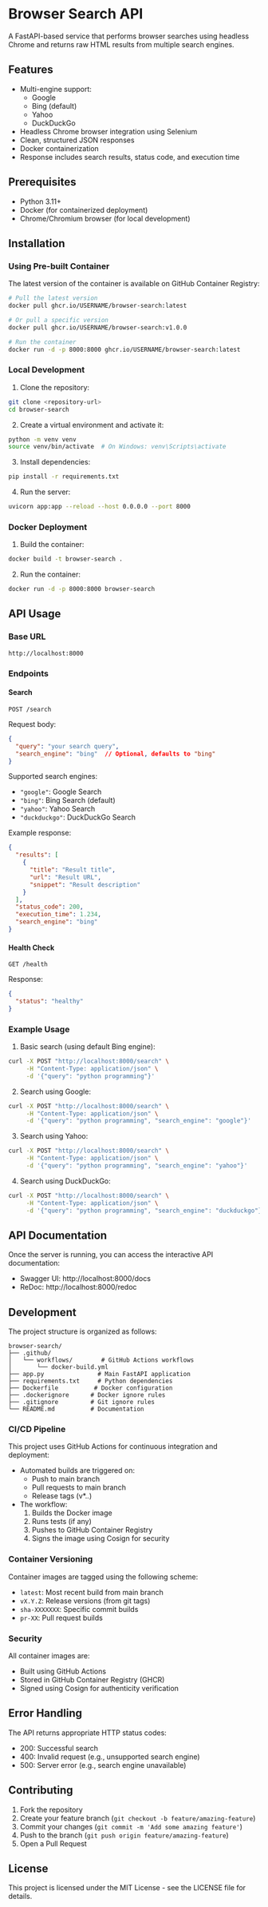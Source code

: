 # Browser Search API

A FastAPI-based service that performs browser searches using headless Chrome and returns raw HTML results from multiple search engines.

## Features

- Multi-engine support:
  - Google
  - Bing (default)
  - Yahoo
  - DuckDuckGo
- Headless Chrome browser integration using Selenium
- Clean, structured JSON responses
- Docker containerization
- Response includes search results, status code, and execution time

## Prerequisites

- Python 3.11+
- Docker (for containerized deployment)
- Chrome/Chromium browser (for local development)

## Installation

### Using Pre-built Container

The latest version of the container is available on GitHub Container Registry:

```bash
# Pull the latest version
docker pull ghcr.io/USERNAME/browser-search:latest

# Or pull a specific version
docker pull ghcr.io/USERNAME/browser-search:v1.0.0

# Run the container
docker run -d -p 8000:8000 ghcr.io/USERNAME/browser-search:latest
```

### Local Development

1. Clone the repository:
```bash
git clone <repository-url>
cd browser-search
```

2. Create a virtual environment and activate it:
```bash
python -m venv venv
source venv/bin/activate  # On Windows: venv\Scripts\activate
```

3. Install dependencies:
```bash
pip install -r requirements.txt
```

4. Run the server:
```bash
uvicorn app:app --reload --host 0.0.0.0 --port 8000
```

### Docker Deployment

1. Build the container:
```bash
docker build -t browser-search .
```

2. Run the container:
```bash
docker run -d -p 8000:8000 browser-search
```

## API Usage

### Base URL
```
http://localhost:8000
```

### Endpoints

#### Search
```http
POST /search
```

Request body:
```json
{
  "query": "your search query",
  "search_engine": "bing"  // Optional, defaults to "bing"
}
```

Supported search engines:
- `"google"`: Google Search
- `"bing"`: Bing Search (default)
- `"yahoo"`: Yahoo Search
- `"duckduckgo"`: DuckDuckGo Search

Example response:
```json
{
  "results": [
    {
      "title": "Result title",
      "url": "Result URL",
      "snippet": "Result description"
    }
  ],
  "status_code": 200,
  "execution_time": 1.234,
  "search_engine": "bing"
}
```

#### Health Check
```http
GET /health
```

Response:
```json
{
  "status": "healthy"
}
```

### Example Usage

1. Basic search (using default Bing engine):
```bash
curl -X POST "http://localhost:8000/search" \
     -H "Content-Type: application/json" \
     -d '{"query": "python programming"}'
```

2. Search using Google:
```bash
curl -X POST "http://localhost:8000/search" \
     -H "Content-Type: application/json" \
     -d '{"query": "python programming", "search_engine": "google"}'
```

3. Search using Yahoo:
```bash
curl -X POST "http://localhost:8000/search" \
     -H "Content-Type: application/json" \
     -d '{"query": "python programming", "search_engine": "yahoo"}'
```

4. Search using DuckDuckGo:
```bash
curl -X POST "http://localhost:8000/search" \
     -H "Content-Type: application/json" \
     -d '{"query": "python programming", "search_engine": "duckduckgo"}'
```

## API Documentation

Once the server is running, you can access the interactive API documentation:
- Swagger UI: http://localhost:8000/docs
- ReDoc: http://localhost:8000/redoc

## Development

The project structure is organized as follows:
```
browser-search/
├── .github/
│   └── workflows/        # GitHub Actions workflows
│       └── docker-build.yml
├── app.py               # Main FastAPI application
├── requirements.txt     # Python dependencies
├── Dockerfile          # Docker configuration
├── .dockerignore      # Docker ignore rules
├── .gitignore         # Git ignore rules
└── README.md          # Documentation
```

### CI/CD Pipeline

This project uses GitHub Actions for continuous integration and deployment:

- Automated builds are triggered on:
  - Push to main branch
  - Pull requests to main branch
  - Release tags (v*.*.*)
- The workflow:
  1. Builds the Docker image
  2. Runs tests (if any)
  3. Pushes to GitHub Container Registry
  4. Signs the image using Cosign for security

### Container Versioning

Container images are tagged using the following scheme:
- `latest`: Most recent build from main branch
- `vX.Y.Z`: Release versions (from git tags)
- `sha-XXXXXXX`: Specific commit builds
- `pr-XX`: Pull request builds

### Security

All container images are:
- Built using GitHub Actions
- Stored in GitHub Container Registry (GHCR)
- Signed using Cosign for authenticity verification

## Error Handling

The API returns appropriate HTTP status codes:
- 200: Successful search
- 400: Invalid request (e.g., unsupported search engine)
- 500: Server error (e.g., search engine unavailable)

## Contributing

1. Fork the repository
2. Create your feature branch (`git checkout -b feature/amazing-feature`)
3. Commit your changes (`git commit -m 'Add some amazing feature'`)
4. Push to the branch (`git push origin feature/amazing-feature`)
5. Open a Pull Request

## License

This project is licensed under the MIT License - see the LICENSE file for details.
